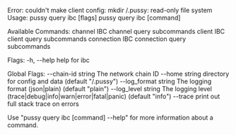 Error: couldn't make client config: mkdir /.pussy: read-only file system
Usage:
  pussy query ibc [flags]
  pussy query ibc [command]

Available Commands:
  channel     IBC channel query subcommands
  client      IBC client query subcommands
  connection  IBC connection query subcommands

Flags:
  -h, --help   help for ibc

Global Flags:
      --chain-id string     The network chain ID
      --home string         directory for config and data (default "/.pussy")
      --log_format string   The logging format (json|plain) (default "plain")
      --log_level string    The logging level (trace|debug|info|warn|error|fatal|panic) (default "info")
      --trace               print out full stack trace on errors

Use "pussy query ibc [command] --help" for more information about a command.

